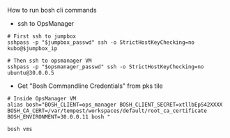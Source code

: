 How to run bosh cli commands

- ssh to OpsManager

```
# First ssh to jumpbox
sshpass -p "$jumpbox_passwd" ssh -o StrictHostKeyChecking=no kubo@$jumpbox_ip

# Then ssh to opsmanager VM
sshpass -p "$opsmanager_passwd" ssh -o StrictHostKeyChecking=no ubuntu@30.0.0.5
```

- Get "Bosh Commandline Credentials" from pks tile

```
# Inside OpsManager VM
alias bosh="BOSH_CLIENT=ops_manager BOSH_CLIENT_SECRET=xtllbEpS42XXXX BOSH_CA_CERT=/var/tempest/workspaces/default/root_ca_certificate BOSH_ENVIRONMENT=30.0.0.11 bosh "

bosh vms
```
